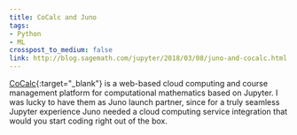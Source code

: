 ```yaml
---
title: CoCalc and Juno
tags:
- Python
- ML
crosspost_to_medium: false
link: http://blog.sagemath.com/jupyter/2018/03/08/juno-and-cocalc.html
---
```


[CoCalc](https://cocalc.com/){:target="_blank"} is a web-based cloud computing and course management platform for computational mathematics based on Jupyter. I was lucky to have them as Juno launch partner, since for a truly seamless Jupyter experience Juno needed a cloud computing service integration that would you start coding right out of the box.